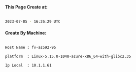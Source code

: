 
   
#### This Page Create at:

```bash

2023-07-05 - 16:26:29 UTC

```

#### Create By Machine:

```bash

Host Name : fv-az592-95

platform  : Linux-5.15.0-1040-azure-x86_64-with-glibc2.35

Ip Local  : 10.1.1.61

```


